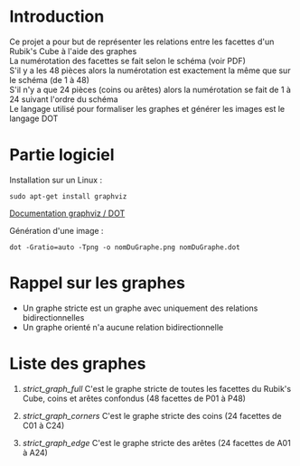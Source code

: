 # Introduction
Ce projet a pour but de représenter les relations entre les facettes d'un Rubik's Cube à l'aide des graphes  
La numérotation des facettes se fait selon le schéma (voir PDF)  
S'il y a les 48 pièces alors la numérotation est exactement la même que sur le schéma (de 1 à 48)  
S'il n'y a que 24 pièces (coins ou arêtes) alors la numérotation se fait de 1 à 24 suivant l'ordre du schéma  
Le langage utilisé pour formaliser les graphes et générer les images est le langage DOT  


# Partie logiciel
Installation sur un Linux :
```
sudo apt-get install graphviz
```

[Documentation graphviz / DOT](https://www.graphviz.org/)

Génération d'une image :
```
dot -Gratio=auto -Tpng -o nomDuGraphe.png nomDuGraphe.dot
```


# Rappel sur les graphes
- Un graphe stricte est un graphe avec uniquement des relations bidirectionnelles
- Un graphe orienté n'a aucune relation bidirectionnelle


# Liste des graphes
1. *strict_graph_full*
    C'est le graphe stricte de toutes les facettes du Rubik's Cube, coins et arêtes confondus (48 facettes de P01 à P48)

2. *strict_graph_corners*
    C'est le graphe stricte des coins (24 facettes de C01 à C24)

3. *strict_graph_edge*
    C'est le graphe stricte des arêtes (24 facettes de A01 à A24)
